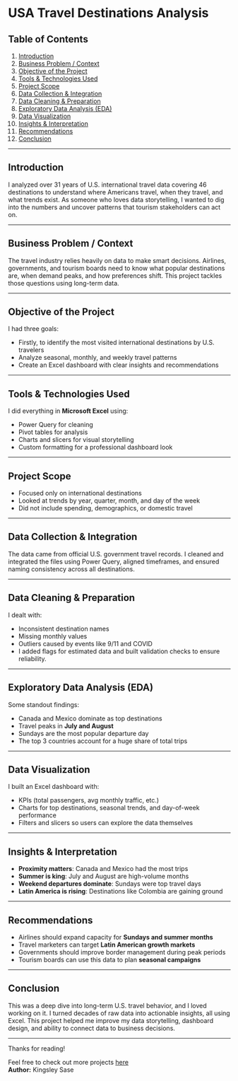 # USA Travel Destinations Analysis

## Table of Contents
1. [Introduction](#introduction)  
2. [Business Problem / Context](#business-problem--context)  
3. [Objective of the Project](#objective-of-the-project)
4. [Tools & Technologies Used](#tools--technologies-used)
5. [Project Scope](#project-scope)
6. [Data Collection & Integration](#data-collection--integration)
7. [Data Cleaning & Preparation](#data-cleaning--preparation)
8. [Exploratory Data Analysis (EDA)](#exploratory-data-analysis-eda)
9. [Data Visualization](#data-visualization)
10. [Insights & Interpretation](#insights--interpretation)
11. [Recommendations](#recommendations)
12. [Conclusion](#conclusion)  

---

## Introduction

I analyzed over 31 years of U.S. international travel data covering 46 destinations to understand where Americans travel, when they travel, and what trends exist. As someone who loves data storytelling, I wanted to dig into the numbers and uncover patterns that tourism stakeholders can act on.

---

## Business Problem / Context

The travel industry relies heavily on data to make smart decisions. Airlines, governments, and tourism boards need to know what popular destinations are, when demand peaks, and how preferences shift. This project tackles those questions using long-term data.

---

## Objective of the Project

I had three goals:
- Firstly, to identify the most visited international destinations by U.S. travelers  
- Analyze seasonal, monthly, and weekly travel patterns  
- Create an Excel dashboard with clear insights and recommendations  

---

## Tools & Technologies Used

I did everything in **Microsoft Excel** using:
- Power Query for cleaning  
- Pivot tables for analysis  
- Charts and slicers for visual storytelling  
- Custom formatting for a professional dashboard look  

---

## Project Scope

- Focused only on international destinations  
- Looked at trends by year, quarter, month, and day of the week  
- Did not include spending, demographics, or domestic travel  

---

## Data Collection & Integration

The data came from official U.S. government travel records. I cleaned and integrated the files using Power Query, aligned timeframes, and ensured naming consistency across all destinations.

---

## Data Cleaning & Preparation

I dealt with:
- Inconsistent destination names  
- Missing monthly values  
- Outliers caused by events like 9/11 and COVID
- I added flags for estimated data and built validation checks to ensure reliability.

---

## Exploratory Data Analysis (EDA)

Some standout findings:
- Canada and Mexico dominate as top destinations  
- Travel peaks in **July and August**  
- Sundays are the most popular departure day  
- The top 3 countries account for a huge share of total trips  

---

## Data Visualization

I built an Excel dashboard with:
- KPIs (total passengers, avg monthly traffic, etc.)  
- Charts for top destinations, seasonal trends, and day-of-week performance  
- Filters and slicers so users can explore the data themselves  

---

## Insights & Interpretation

- **Proximity matters**: Canada and Mexico had the most trips  
- **Summer is king**: July and August are high-volume months  
- **Weekend departures dominate**: Sundays were top travel days  
- **Latin America is rising**: Destinations like Colombia are gaining ground  

---

## Recommendations

- Airlines should expand capacity for **Sundays and summer months**  
- Travel marketers can target **Latin American growth markets**  
- Governments should improve border management during peak periods  
- Tourism boards can use this data to plan **seasonal campaigns**  

---

## Conclusion

This was a deep dive into long-term U.S. travel behavior, and I loved working on it. I turned decades of raw data into actionable insights, all using Excel. This project helped me improve my data storytelling, dashboard design, and ability to connect data to business decisions.

---

Thanks for reading!

Feel free to check out more projects [here](https://github.com/Kingsleysase/Excel-Projects)  
**Author:** Kingsley Sase  


